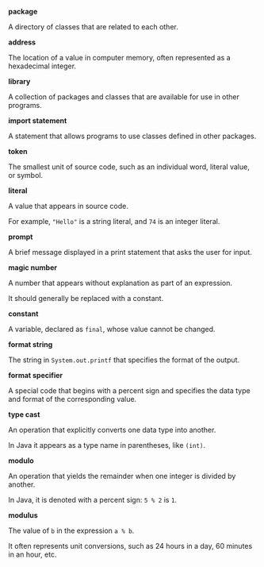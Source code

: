 **package**

A directory of classes that are related to each other.



**address**

The location of a value in computer memory, often represented as a hexadecimal integer.


**library**

A collection of packages and classes that are available for use in other programs.


**import statement**

A statement that allows programs to use classes defined in other packages.



**token**

The smallest unit of source code, such as an individual word, literal value, or symbol.


**literal**

A value that appears in source code.

For example, `"Hello"` is a string literal, and `74` is an integer literal.



**prompt**

A brief message displayed in a print statement that asks the user for input.



**magic number**

A number that appears without explanation as part of an expression.

It should generally be replaced with a constant.



**constant**

A variable, declared as `final`, whose value cannot be changed.



**format string**

The string in `System.out.printf` that specifies the format of the output.



**format specifier**

A special code that begins with a percent sign and specifies the data type and format of the corresponding value.



**type cast**

An operation that explicitly converts one data type into another.

In Java it appears as a type name in parentheses, like `(int)`.





**modulo**

An operation that yields the remainder when one integer is divided by another.

In Java, it is denoted with a percent sign: `5 % 2` is `1`.



**modulus**

The value of `b` in the expression `a % b`.

It often represents unit conversions, such as 24 hours in a day, 60 minutes in an hour, etc.